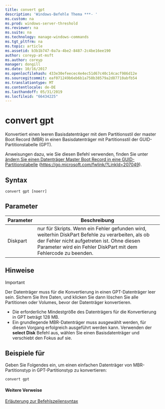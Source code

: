 ```yaml
---
title: convert gpt
description: 'Windows-Befehle Thema ***- '
ms.custom: na
ms.prod: windows-server-threshold
ms.reviewer: na
ms.suite: na
ms.technology: manage-windows-commands
ms.tgt_pltfrm: na
ms.topic: article
ms.assetid: b3b1b747-0a7a-4be2-8487-2c4be16ee190
author: coreyp-at-msft
ms.author: coreyp
manager: dongill
ms.date: 10/16/2017
ms.openlocfilehash: 433e30efeecec4e4ec51d67c40c14cacf986d12e
ms.sourcegitcommit: eaf071249b6eb6b1a758b38579a2d87710abfb54
ms.translationtype: MT
ms.contentlocale: de-DE
ms.lasthandoff: 05/31/2019
ms.locfileid: "66434225"
---
```

# <a name="convert-gpt"></a>convert gpt



Konvertiert einen leeren Basisdatenträger mit dem Partitionsstil der master Boot Record (MBR) in einen Basisdatenträger mit Partitionsstil der GUID-Partitionstabelle (GPT).

Anweisungen dazu, wie Sie diesen Befehl verwenden, finden Sie unter [ändern Sie einen Datenträger Master Boot Record in eine GUID-Partitionstabelle](https://go.microsoft.com/fwlink/?LinkId=207049) (https://go.microsoft.com/fwlink/?LinkId=207049).

## <a name="syntax"></a>Syntax

```
convert gpt [noerr]
```

## <a name="parameters"></a>Parameter

|Parameter|Beschreibung|
|---------|-----------|
|Diskpart|nur für Skripts. Wenn ein Fehler gefunden wird, weiterhin DiskPart Befehle zu verarbeiten, als ob der Fehler nicht aufgetreten ist. Ohne diesen Parameter wird ein Fehler DiskPart mit dem Fehlercode zu beenden.|

## <a name="remarks"></a>Hinweise

> [!IMPORTANT]
> Der Datenträger muss für die Konvertierung in einen GPT-Datenträger leer sein. Sichern Sie Ihre Daten, und klicken Sie dann löschen Sie alle Partitionen oder Volumes, bevor der Datenträger konvertieren.
> -   Die erforderliche Mindestgröße des Datenträgers für die Konvertierung in GPT beträgt 128 MB.
> -   Ein grundlegende MBR-Datenträger muss ausgewählt werden, für diesen Vorgang erfolgreich ausgeführt werden kann. Verwenden der **select Disk** Befehl aus, wählen Sie einen Basisdatenträger und verschiebt den Fokus auf sie.

## <a name="BKMK_examples"></a>Beispiele für

Geben Sie Folgendes ein, um einen einfachen Datenträger von MBR-Partitionstyp in GPT-Partitionstyp zu konvertieren:
```
convert gpt
```

#### <a name="additional-references"></a>Weitere Verweise

[Erläuterung zur Befehlszeilensyntax](command-line-syntax-key.md)

